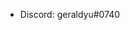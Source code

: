   - Discord: geraldyu#0740

<!---
geraldyu96/geraldyu96 is a ✨ special ✨ repository because its `README.md` (this file) appears on your GitHub profile.
You can click the Preview link to take a look at your changes.
--->
